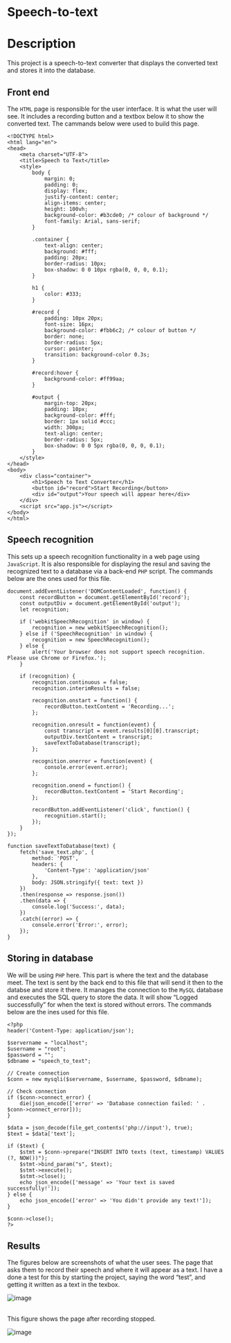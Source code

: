 # Speech-to-text
# Description 
This project is a speech-to-text converter that displays the converted text and stores it into the database. 

## Front end
The ```HTML``` page is responsible for the user interface. It is what the user will see. It includes a recording button and a textbox below it to show the converted text. The cammands below were used to build this page. 
```
<!DOCTYPE html>
<html lang="en">
<head>
    <meta charset="UTF-8">
    <title>Speech to Text</title>
    <style>
        body {
            margin: 0;
            padding: 0;
            display: flex;
            justify-content: center;
            align-items: center;
            height: 100vh;
            background-color: #b3cde0; /* colour of background */
            font-family: Arial, sans-serif;
        }

        .container {
            text-align: center;
            background: #fff;
            padding: 20px;
            border-radius: 10px;
            box-shadow: 0 0 10px rgba(0, 0, 0, 0.1);
        }

        h1 {
            color: #333;
        }

        #record {
            padding: 10px 20px;
            font-size: 16px;
            background-color: #fbb6c2; /* colour of button */
            border: none;
            border-radius: 5px;
            cursor: pointer;
            transition: background-color 0.3s;
        }

        #record:hover {
            background-color: #ff99aa;
        }

        #output {
            margin-top: 20px;
            padding: 10px;
            background-color: #fff;
            border: 1px solid #ccc;
            width: 300px;
            text-align: center;
            border-radius: 5px;
            box-shadow: 0 0 5px rgba(0, 0, 0, 0.1);
        }
    </style>
</head>
<body>
    <div class="container">
        <h1>Speech to Text Converter</h1>
        <button id="record">Start Recording</button>
        <div id="output">Your speech will appear here</div>
    </div>
    <script src="app.js"></script>   
</body>
</html>
```

## Speech recognition
This sets up a speech recognition functionality in a web page using ```JavaScript```. It is also responsible for displaying the resul and saving the recognized text to a database via a back-end ```PHP``` script. The commands below are the ones used for this file. 
```
document.addEventListener('DOMContentLoaded', function() {
    const recordButton = document.getElementById('record');
    const outputDiv = document.getElementById('output');
    let recognition;

    if ('webkitSpeechRecognition' in window) {
        recognition = new webkitSpeechRecognition();
    } else if ('SpeechRecognition' in window) {
        recognition = new SpeechRecognition();
    } else {
        alert('Your browser does not support speech recognition. Please use Chrome or Firefox.');
    }

    if (recognition) {
        recognition.continuous = false;
        recognition.interimResults = false;

        recognition.onstart = function() {
            recordButton.textContent = 'Recording...';
        };

        recognition.onresult = function(event) {
            const transcript = event.results[0][0].transcript;
            outputDiv.textContent = transcript;
            saveTextToDatabase(transcript);
        };

        recognition.onerror = function(event) {
            console.error(event.error);
        };

        recognition.onend = function() {
            recordButton.textContent = 'Start Recording';
        };

        recordButton.addEventListener('click', function() {
            recognition.start();
        });
    }
});

function saveTextToDatabase(text) {
    fetch('save_text.php', {
        method: 'POST',
        headers: {
            'Content-Type': 'application/json'
        },
        body: JSON.stringify({ text: text })
    })
    .then(response => response.json())
    .then(data => {
        console.log('Success:', data);
    })
    .catch((error) => {
        console.error('Error:', error);
    });
}
```

## Storing in database 
We will be using ```PHP``` here. This part is where the text and the database meet. The text is sent by the back end to this file that will send it then to the databse and store it there. It manages the connection to the ```MySQL``` database and executes the SQL query to store the data. It will show “Logged successfully” for when the text is stored without errors. The commands below are the ines used for this file. 
```
<?php
header('Content-Type: application/json');

$servername = "localhost";
$username = "root";
$password = "";
$dbname = "speech_to_text";

// Create connection
$conn = new mysqli($servername, $username, $password, $dbname);

// Check connection
if ($conn->connect_error) {
    die(json_encode(['error' => 'Database connection failed: ' . $conn->connect_error]));
}

$data = json_decode(file_get_contents('php://input'), true);
$text = $data['text'];

if ($text) {
    $stmt = $conn->prepare("INSERT INTO texts (text, timestamp) VALUES (?, NOW())");
    $stmt->bind_param("s", $text);
    $stmt->execute();
    $stmt->close();
    echo json_encode(['message' => 'Your text is saved successfully!']);
} else {
    echo json_encode(['error' => 'You didn't provide any text!']);
}

$conn->close();
?>
```

## Results 
The figures below are screenshots of what the user sees. The page that asks them to record their speech and where it will appear as a text. I have a done a test for this by starting the project, saying the word “test”, and getting it written as a text in the texbox. 

 ![image](https://github.com/user-attachments/assets/983ff567-a1ba-480b-934e-3966735a98c1)

<br /> 
This figure shows the page after recording stopped. <br /> 

 ![image](https://github.com/user-attachments/assets/9c377d46-517a-40d0-b73d-a08509e9566d)


